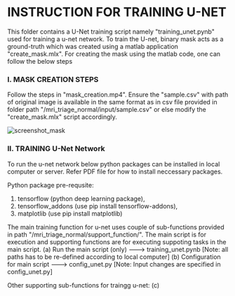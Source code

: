 # INSTRUCTION FOR TRAINING U-NET

This folder contains a U-Net training script namely "training_unet.pynb" used for training a u-net network. To train the U-net, binary mask acts as a ground-truth which was created using a matlab application "create_mask.mlx". For creating the mask using the matlab code, one can follow the below steps

### I. MASK CREATION STEPS

Follow the steps in "mask_creation.mp4". Ensure the "sample.csv" with path of original image is available in the same format as in csv file provided in folder path "/mri_triage_normal/input/sample.csv" or else modify the "create_mask.mlx" script accordingly.

![screenshot_mask](https://user-images.githubusercontent.com/56223140/185296161-d4eaa8cf-5776-484d-89a9-e6dce99784b4.png)

### II. TRAINING U-Net Network

To run the u-net network below python packages can be installed in local computer or server. Refer PDF file for how to install neccessary packages.

Python package pre-requsite:
1. tensorflow (python deep learning package), 
2. tensorflow_addons (use pip install tensorflow-addons), 
3. matplotlib (use pip install matplotlib)

The main training function for u-net uses couple of sub-functions provided in path "/mri_triage_normal/support_function/". The main script is for execution and supporting functions are for executing suppoting tasks in the main script.
(a) Run the main script (only)    ---> training_unet.pynb [Note: all paths has to be re-defined according to local computer]
(b) Configuration for main script ---> config_unet.py [Note: Input changes are specified in config_unet.py]

Other supporting sub-functions for traingg u-net:
(c) 

